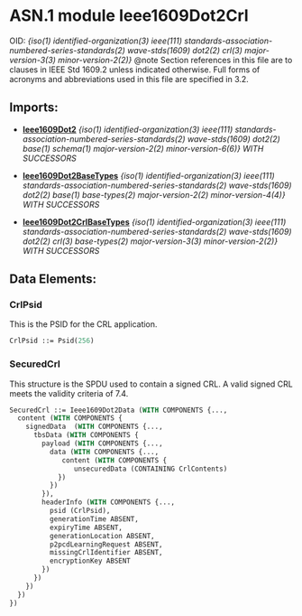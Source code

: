 # ASN.1 module Ieee1609Dot2Crl
 OID: _{iso(1) identified-organization(3) ieee(111) standards-association-numbered-series-standards(2) wave-stds(1609) dot2(2) crl(3) major-version-3(3) minor-version-2(2)}_
 @note Section references in this file are to clauses in IEEE Std
 1609.2 unless indicated otherwise. Full forms of acronyms and
 abbreviations used in this file are specified in 3.2.


## Imports:
 * **[Ieee1609Dot2](Ieee1609Dot2.md)** *{iso(1) identified-organization(3) ieee(111) standards-association-numbered-series-standards(2) wave-stds(1609) dot2(2) base(1) schema(1) major-version-2(2) minor-version-6(6)} WITH SUCCESSORS*<br/>

 * **[Ieee1609Dot2BaseTypes](Ieee1609Dot2BaseTypes.md)** *{iso(1) identified-organization(3) ieee(111) standards-association-numbered-series-standards(2) wave-stds(1609) dot2(2) base(1) base-types(2) major-version-2(2) minor-version-4(4)} WITH SUCCESSORS*<br/>

 * **[Ieee1609Dot2CrlBaseTypes](Ieee1609Dot2CrlBaseTypes.md)** *{iso(1) identified-organization(3) ieee(111) standards-association-numbered-series-standards(2) wave-stds(1609) dot2(2) crl(3) base-types(2) major-version-3(3) minor-version-2(2)} WITH SUCCESSORS*<br/>

## Data Elements:
### <a name="CrlPsid"></a>CrlPsid

 This is the PSID for the CRL application.



```asn1
CrlPsid ::= Psid(256)
```

### <a name="SecuredCrl"></a>SecuredCrl

 This structure is the SPDU used to contain a signed CRL. A valid
 signed CRL meets the validity criteria of 7.4.



```asn1
SecuredCrl ::= Ieee1609Dot2Data (WITH COMPONENTS {..., 
  content (WITH COMPONENTS {
    signedData  (WITH COMPONENTS {..., 
      tbsData (WITH COMPONENTS {
        payload (WITH COMPONENTS {..., 
          data (WITH COMPONENTS {...,
             content (WITH COMPONENTS {
                unsecuredData (CONTAINING CrlContents)
            })
          })
        }),
        headerInfo (WITH COMPONENTS {..., 
          psid (CrlPsid),
          generationTime ABSENT,
          expiryTime ABSENT,
          generationLocation ABSENT,
          p2pcdLearningRequest ABSENT,
          missingCrlIdentifier ABSENT,
          encryptionKey ABSENT
        })
      })
    })
  })
})
```



